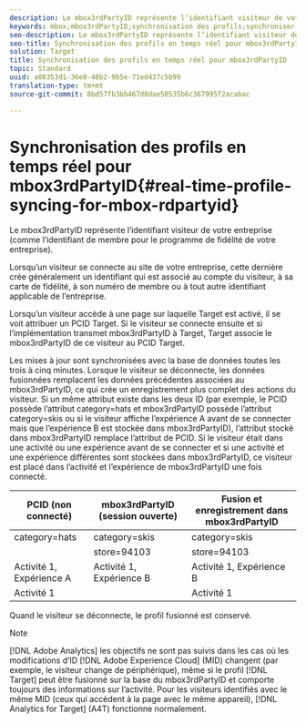 ```yaml
---
description: Le mbox3rdPartyID représente l’identifiant visiteur de votre entreprise (comme l’identifiant de membre pour le programme de fidélité de votre entreprise).
keywords: mbox;mbox3rdPartyID;synchronisation des profils;synchroniser les profils
seo-description: Le mbox3rdPartyID représente l’identifiant visiteur de votre entreprise (comme l’identifiant de membre pour le programme de fidélité de votre entreprise).
seo-title: Synchronisation des profils en temps réel pour mbox3rdPartyID
solution: Target
title: Synchronisation des profils en temps réel pour mbox3rdPartyID
topic: Standard
uuid: a88353d1-36e8-48b2-9b5e-71ed437c5b99
translation-type: tm+mt
source-git-commit: 8bd57fb3bb467d8dae50535b6c367995f2acabac

---
```



# Synchronisation des profils en temps réel pour mbox3rdPartyID{#real-time-profile-syncing-for-mbox-rdpartyid}

Le mbox3rdPartyID représente l’identifiant visiteur de votre entreprise (comme l’identifiant de membre pour le programme de fidélité de votre entreprise).

Lorsqu’un visiteur se connecte au site de votre entreprise, cette dernière crée généralement un identifiant qui est associé au compte du visiteur, à sa carte de fidélité, à son numéro de membre ou à tout autre identifiant applicable de l’entreprise.

Lorsqu’un visiteur accède à une page sur laquelle Target est activé, il se voit attribuer un PCID Target. Si le visiteur se connecte ensuite et si l’implémentation transmet mbox3rdPartyID à Target, Target associe le mbox3rdPartyID de ce visiteur au PCID Target.

Les mises à jour sont synchronisées avec la base de données toutes les trois à cinq minutes. Lorsque le visiteur se déconnecte, les données fusionnées remplacent les données précédentes associées au mbox3rdPartyID, ce qui crée un enregistrement plus complet des actions du visiteur. Si un même attribut existe dans les deux ID (par exemple, le PCID possède l’attribut category=hats et mbox3rdPartyID possède l’attribut category=skis ou si le visiteur affiche l’expérience A avant de se connecter mais que l’expérience B est stockée dans mbox3rdPartyID), l’attribut stocké dans mbox3rdPartyID remplace l’attribut de PCID. Si le visiteur était dans une activité ou une expérience avant de se connecter et si une activité et une expérience différentes sont stockées dans mbox3rdPartyID, ce visiteur est placé dans l’activité et l’expérience de mbox3rdPartyID une fois connecté.

| PCID (non connecté) | mbox3rdPartyID (session ouverte) | Fusion et enregistrement dans mbox3rdPartyID |
|---|---|---|
| category=hats | category=skis | category=skis |
|  | store=94103 | store=94103 |
| Activité 1, Expérience A | Activité 1, Expérience B | Activité 1, Expérience B |
| Activité 1 |  | Activité 1 |

Quand le visiteur se déconnecte, le profil fusionné est conservé.

>[!NOTE]
>
>[!DNL Adobe Analytics] les objectifs ne sont pas suivis dans les cas où les modifications d’ID [!DNL Adobe Experience Cloud] (MID) changent (par exemple, le visiteur change de périphérique), même si le profil [!DNL Target] peut être fusionné sur la base du mbox3rdPartyID et comporte toujours des informations sur l’activité. Pour les visiteurs identifiés avec le même MID (ceux qui accèdent à la page avec le même appareil), [!DNL Analytics for Target] (A4T) fonctionne normalement.
